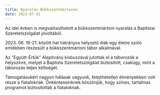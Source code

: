 ```yaml
---
title: Nyaralás Bükkszentmártonon
date: 2023-07-31
---
```

Az idei évben is megvalósulhatott a bükkszentmártoni nyaralás a Baptistai Szeretetszolgálat jóvoltából.
<!--more-->
2023\. 06. 16-21. között hat hátrányos helyzetű diák egy életre szóló emlékben részesült a bükkszentmártoni tábor alkalmával.

Az “Együtt-Értük” Alapítvány kisbuszával jutottak el a táborozók a helyszínre, melyet a Baptista Szeretetszolgálat biztosított, csakúgy, mint a táborozás teljes költségét.

Támogatásukért nagyon hálásak vagyunk, felejthetetlen élményekben volt része a fiataloknak. Önkénteseinknek köszönjük, hogy színes, tartalmas programot biztosítottak a fiataloknak.
